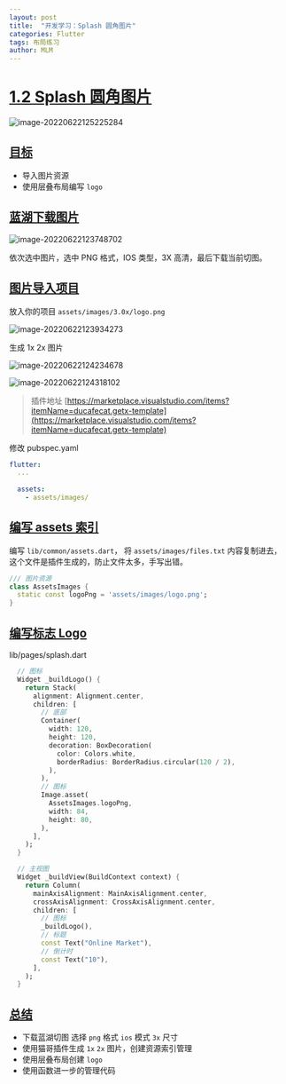 ```yaml
---
layout: post
title:  "开发学习：Splash 圆角图片"
categories: Flutter
tags: 布局练习
author: MLM
---
```

# [1.2 Splash 圆角图片]()

![image-20220622125225284](https://molingmiao.github.io/tag/image-20220622125225284.png)

## [目标]()

* 导入图片资源
* 使用层叠布局编写 `logo`

## [蓝湖下载图片]()

![image-20220622123748702](https://molingmiao.github.io/tag/image-20220622123748702.png)

依次选中图片，选中 PNG 格式，IOS 类型，3X 高清，最后下载当前切图。

## [图片导入项目]()

放入你的项目 `assets/images/3.0x/logo.png`

![image-20220622123934273](https://molingmiao.github.io/tag/image-20220622123934273.png)

生成 1x 2x 图片

![image-20220622124234678](https://molingmiao.github.io/tag/image-20220622124234678.png)

![image-20220622124318102](https://molingmiao.github.io/tag/image-20220622124318102.png)

> 插件地址 [https://marketplace.visualstudio.com/items?itemName=ducafecat.getx-template](https://marketplace.visualstudio.com/items?itemName=ducafecat.getx-template)

修改 pubspec.yaml

```yaml
flutter:
  ...
  
  assets:
    - assets/images/
```

## [编写 assets 索引]()

编写 `lib/common/assets.dart`， 将 `assets/images/files.txt` 内容复制进去，这个文件是插件生成的，防止文件太多，手写出错。

```dart
/// 图片资源
class AssetsImages {
  static const logoPng = 'assets/images/logo.png';
}
```

## [编写标志 Logo]()

lib/pages/splash.dart

```dart
  // 图标
  Widget _buildLogo() {
    return Stack(
      alignment: Alignment.center,
      children: [
        // 底部
        Container(
          width: 120,
          height: 120,
          decoration: BoxDecoration(
            color: Colors.white,
            borderRadius: BorderRadius.circular(120 / 2),
          ),
        ),
        // 图标
        Image.asset(
          AssetsImages.logoPng,
          width: 84,
          height: 80,
        ),
      ],
    );
  }
```

```dart
  // 主视图
  Widget _buildView(BuildContext context) {
    return Column(
      mainAxisAlignment: MainAxisAlignment.center,
      crossAxisAlignment: CrossAxisAlignment.center,
      children: [
        // 图标
        _buildLogo(),
        // 标题
        const Text("Online Market"),
        // 倒计时
        const Text("10"),
      ],
    );
  }
```

## [总结]()

* 下载蓝湖切图 选择 `png` 格式 `ios` 模式 `3x` 尺寸
* 使用猫哥插件生成 `1x` `2x` 图片，创建资源索引管理
* 使用层叠布局创建 `logo`
* 使用函数进一步的管理代码
